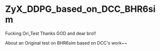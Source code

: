 # ZyX_DDPG_based_on_DCC_BHR6sim
 Fucking Ori_Test Thanks GOD and dear bro!!
 
 About an Original test on BHR6sim based on DCC's work~~
